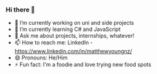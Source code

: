 ### Hi there 👋

<!--
**Cookiebyted/cookiebyted** is a ✨ _special_ ✨ repository because its `README.md` (this file) appears on your GitHub profile.

Here are some ideas to get you started:

- 🔭 I’m currently working on ...
- 🌱 I’m currently learning ...
- 👯 I’m looking to collaborate on ...
- 🤔 I’m looking for help with ...
- 💬 Ask me about ...
- 📫 How to reach me: ...
- 😄 Pronouns: ...
- ⚡ Fun fact: ...
-->

- 🔭 I’m currently working on uni and side projects
- 🌱 I’m currently learning C# and JavaScript
- 💬 Ask me about projects, internships, whatever!
- 📫 How to reach me: LinkedIn - https://www.linkedin.com/in/matthewyoungnz/
- 😄 Pronouns: He/Him
- ⚡ Fun fact: I'm a foodie and love trying new food spots
